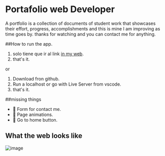 # Portafolio web Developer 

A portfolio is a collection of documents of student work that showcases their effort, progress, accomplishments and this is mine I am improving as time goes by. thanks for watching and you can contact me for anything.

##How to run the app.
1. solo tiene que ir al link [in my web](https://jorgegso.github.io/portafolioPrincipal/).
2. that's it.

or 

1. Download  fron github.
2. Run a localhost or go with Live Server from vscode.
3. that's it.

##missing things

- 🐅 Form for contact me.
- 🐉 Page animations.
- 🦝 Go to home button.

## What the web looks like

![image](https://user-images.githubusercontent.com/63064991/126331929-37cbd30d-e01b-4ae7-9f74-03a60bae76b1.png)
